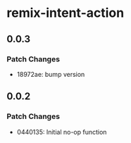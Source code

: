 # remix-intent-action

## 0.0.3

### Patch Changes

- 18972ae: bump version

## 0.0.2

### Patch Changes

- 0440135: Initial no-op function
